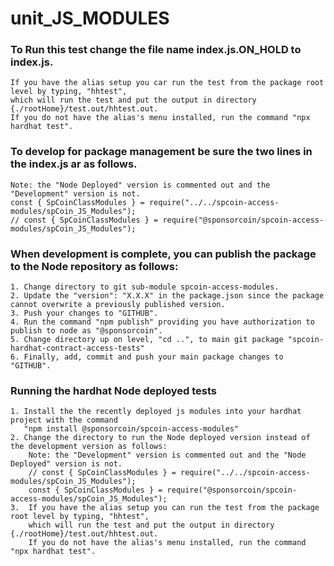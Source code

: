 # unit_JS_MODULES

### To Run this test change the file name index.js.ON_HOLD to index.js.
    If you have the alias setup you car run the test from the package root level by typing, "hhtest",
    which will run the test and put the output in directory {./rootHome}/test.out/hhtest.out.
    If you do not have the alias's menu installed, run the command "npx hardhat test". 

### To develop for package management be sure the two lines in the index.js ar as follows.
    Note: the "Node Deployed" version is commented out and the "Development" version is not.
    const { SpCoinClassModules } = require("../../spcoin-access-modules/spCoin_JS_Modules"); 
    // const { SpCoinClassModules } = require("@sponsorcoin/spcoin-access-modules/spCoin_JS_Modules"); 

### When development is complete, you can publish the package to the Node repository as follows:
    1. Change directory to git sub-module spcoin-access-modules.
    2. Update the "version": "X.X.X" in the package.json since the package cannot overwrite a previously published version.
    3. Push your changes to "GITHUB".
    4. Run the command "npm publish" providing you have authorization to publish to node as "@sponsorcoin".
    5. Change directory up on level, "cd ..", to main git package "spcoin-hardhat-contract-access-tests"
    6. Finally, add, commit and push your main package changes to "GITHUB".

### Running the hardhat Node deployed tests
    1. Install the the recently deployed js modules into your hardhat project with the command 
       "npm install @sponsorcoin/spcoin-access-modules"
    2. Change the directory to run the Node deployed version instead of the development version as follows:
        Note: the "Development" version is commented out and the "Node Deployed" version is not.
        // const { SpCoinClassModules } = require("../../spcoin-access-modules/spCoin_JS_Modules"); 
        const { SpCoinClassModules } = require("@sponsorcoin/spcoin-access-modules/spCoin_JS_Modules"); 
    3.  If you have the alias setup you can run the test from the package root level by typing, "hhtest",
        which will run the test and put the output in directory {./rootHome}/test.out/hhtest.out.
        If you do not have the alias's menu installed, run the command "npx hardhat test". 
        